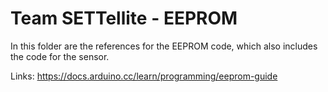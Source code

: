 # Team SETTellite - EEPROM
In this folder are the references for the EEPROM code, which also includes the code for the sensor.

Links:
https://docs.arduino.cc/learn/programming/eeprom-guide
